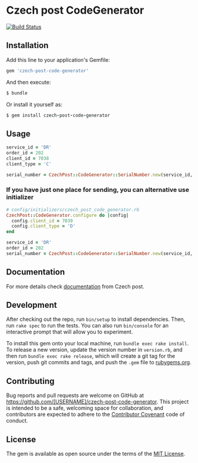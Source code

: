 # Czech post CodeGenerator

[![Build Status](https://travis-ci.org/14113/czech-post-code-generator.svg?branch=master)](https://travis-ci.org/14113/czech-post-code-generator)

## Installation

Add this line to your application's Gemfile:

```Ruby
gem 'czech-post-code-generator'
```

And then execute:

```Ruby
$ bundle
```

Or install it yourself as:
    
```Ruby
$ gem install czech-post-code-generator
```

## Usage

```Ruby
service_id = 'DR'
order_id = 202
client_id = 7038
client_type = 'C'

serial_number = CzechPost::CodeGenerator::SerialNumber.new(service_id, order_id, client_id, client_type).run
```

### If you have just one place for sending, you can alternative use initializer

```Ruby
# config/initializers/czech_post_code_generator.rb
CzechPost::CodeGenerator.configure do |config|
  config.client_id = 7039
  config.client_type = 'D'
end
```

```Ruby
service_id = 'DR'
order_id = 202
serial_number = CzechPost::CodeGenerator::SerialNumber.new(service_id, order_id).run
```

## Documentation

For more details check [documentation](https://www.ceskaposta.cz/documents/10180/282457/apost_Smluvni-podavatel_uziv_dok_v1-11.pdf) from Czech post.

## Development

After checking out the repo, run `bin/setup` to install dependencies. Then, run `rake spec` to run the tests. You can also run `bin/console` for an interactive prompt that will allow you to experiment.

To install this gem onto your local machine, run `bundle exec rake install`. To release a new version, update the version number in `version.rb`, and then run `bundle exec rake release`, which will create a git tag for the version, push git commits and tags, and push the `.gem` file to [rubygems.org](https://rubygems.org).

## Contributing

Bug reports and pull requests are welcome on GitHub at https://github.com/[USERNAME]/czech-post-code-generator. This project is intended to be a safe, welcoming space for collaboration, and contributors are expected to adhere to the [Contributor Covenant](http://contributor-covenant.org) code of conduct.


## License

The gem is available as open source under the terms of the [MIT License](http://opensource.org/licenses/MIT).

